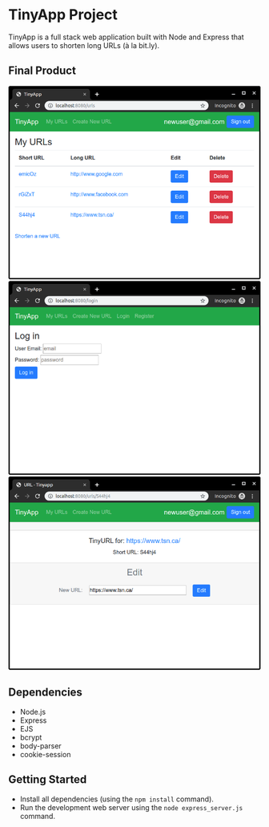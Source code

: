 # TinyApp Project

TinyApp is a full stack web application built with Node and Express that allows users to shorten long URLs (à la bit.ly).

## Final Product

!["Main URL page"](https://github.com/CameronDunning/tinyapp/blob/master/docs/URLs.png?raw=true)
!["Log-in page"](https://github.com/CameronDunning/tinyapp/blob/master/docs/Log-in.png?raw=true)
!["Speific URL page"](https://github.com/CameronDunning/tinyapp/blob/master/docs/short_URLs.png?raw=true)

## Dependencies

- Node.js
- Express
- EJS
- bcrypt
- body-parser
- cookie-session

## Getting Started

- Install all dependencies (using the `npm install` command).
- Run the development web server using the `node express_server.js` command.
